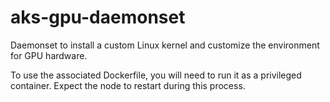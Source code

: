 # aks-gpu-daemonset

Daemonset to install a custom Linux kernel and customize the environment for GPU hardware.

To use the associated Dockerfile, you will need to run it as a privileged container. Expect the node to restart during this process.
